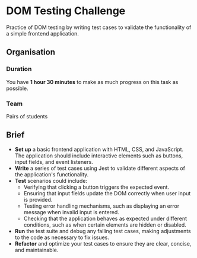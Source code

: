 # DOM Testing Challenge

Practice of DOM testing by writing test cases to validate the functionality of a simple frontend application.

## Organisation

### Duration

You have **1 hour 30 minutes** to make as much progress on this task as possible.

### Team

Pairs of students

## Brief

- **Set up** a basic frontend application with HTML, CSS, and JavaScript. The application should include interactive elements such as buttons, input fields, and event listeners.
- **Write** a series of test cases using Jest to validate different aspects of the application's functionality.
- **Test** scenarios could include:
  - Verifying that clicking a button triggers the expected event.
  - Ensuring that input fields update the DOM correctly when user input is provided.
  - Testing error handling mechanisms, such as displaying an error message when invalid input is entered.
  - Checking that the application behaves as expected under different conditions, such as when certain elements are hidden or disabled.
- **Run** the test suite and debug any failing test cases, making adjustments to the code as necessary to fix issues.
- **Refactor** and optimize your test cases to ensure they are clear, concise, and maintainable.
